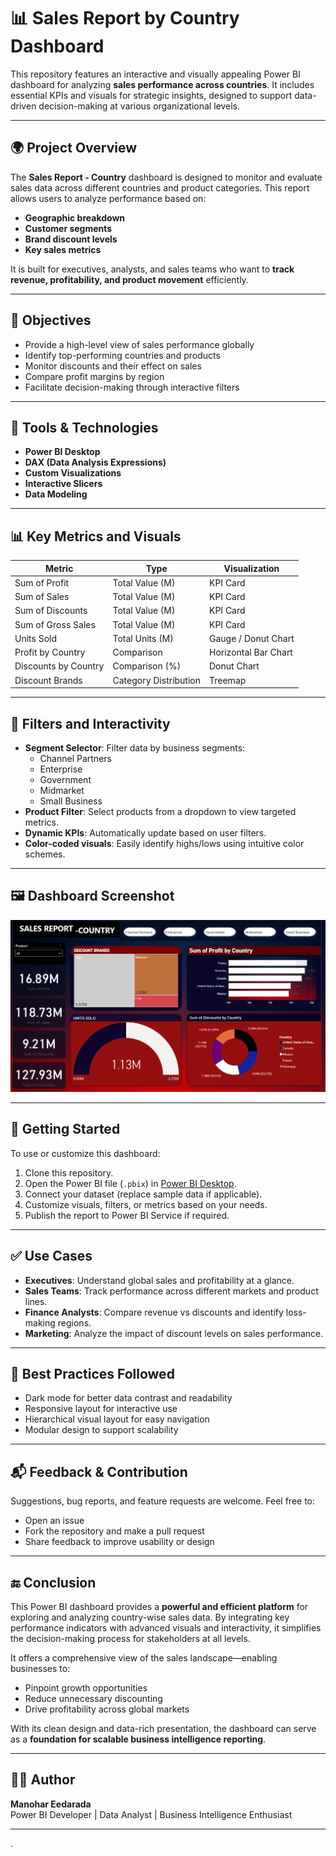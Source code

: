 # 📊 Sales Report by Country Dashboard

This repository features an interactive and visually appealing Power BI dashboard for analyzing **sales performance across countries**. It includes essential KPIs and visuals for strategic insights, designed to support data-driven decision-making at various organizational levels.

---

## 🌍 Project Overview

The **Sales Report - Country** dashboard is designed to monitor and evaluate sales data across different countries and product categories. This report allows users to analyze performance based on:

- **Geographic breakdown**
- **Customer segments**
- **Brand discount levels**
- **Key sales metrics**

It is built for executives, analysts, and sales teams who want to **track revenue, profitability, and product movement** efficiently.

---

## 🎯 Objectives

- Provide a high-level view of sales performance globally
- Identify top-performing countries and products
- Monitor discounts and their effect on sales
- Compare profit margins by region
- Facilitate decision-making through interactive filters

---

## 🔧 Tools & Technologies

- **Power BI Desktop**
- **DAX (Data Analysis Expressions)**
- **Custom Visualizations**
- **Interactive Slicers**
- **Data Modeling**

---

## 📊 Key Metrics and Visuals

| **Metric**             | **Type**           | **Visualization**      |
|------------------------|--------------------|-------------------------|
| Sum of Profit          | Total Value (M)    | KPI Card                |
| Sum of Sales           | Total Value (M)    | KPI Card                |
| Sum of Discounts       | Total Value (M)    | KPI Card                |
| Sum of Gross Sales     | Total Value (M)    | KPI Card                |
| Units Sold             | Total Units (M)    | Gauge / Donut Chart     |
| Profit by Country      | Comparison         | Horizontal Bar Chart    |
| Discounts by Country   | Comparison (%)     | Donut Chart             |
| Discount Brands        | Category Distribution | Treemap              |

---

## 🧩 Filters and Interactivity

- **Segment Selector**: Filter data by business segments:
  - Channel Partners
  - Enterprise
  - Government
  - Midmarket
  - Small Business
- **Product Filter**: Select products from a dropdown to view targeted metrics.
- **Dynamic KPIs**: Automatically update based on user filters.
- **Color-coded visuals**: Easily identify highs/lows using intuitive color schemes.

---

## 🖼️ Dashboard Screenshot

![Dashboard Screenshot](./Screenshot%202024-10-25%20112919.png)

---

## 🚀 Getting Started

To use or customize this dashboard:

1. Clone this repository.
2. Open the Power BI file (`.pbix`) in [Power BI Desktop](https://powerbi.microsoft.com/desktop/).
3. Connect your dataset (replace sample data if applicable).
4. Customize visuals, filters, or metrics based on your needs.
5. Publish the report to Power BI Service if required.

---

## ✅ Use Cases

- **Executives**: Understand global sales and profitability at a glance.
- **Sales Teams**: Track performance across different markets and product lines.
- **Finance Analysts**: Compare revenue vs discounts and identify loss-making regions.
- **Marketing**: Analyze the impact of discount levels on sales performance.

---

## 📌 Best Practices Followed

- Dark mode for better data contrast and readability
- Responsive layout for interactive use
- Hierarchical visual layout for easy navigation
- Modular design to support scalability

---

## 📬 Feedback & Contribution

Suggestions, bug reports, and feature requests are welcome. Feel free to:

- Open an issue
- Fork the repository and make a pull request
- Share feedback to improve usability or design

---

## 🔚 Conclusion

This Power BI dashboard provides a **powerful and efficient platform** for exploring and analyzing country-wise sales data. By integrating key performance indicators with advanced visuals and interactivity, it simplifies the decision-making process for stakeholders at all levels.

It offers a comprehensive view of the sales landscape—enabling businesses to:

- Pinpoint growth opportunities
- Reduce unnecessary discounting
- Drive profitability across global markets

With its clean design and data-rich presentation, the dashboard can serve as a **foundation for scalable business intelligence reporting**.

---

## 🧑‍💼 Author

**Manohar Eedarada**  
Power BI Developer | Data Analyst | Business Intelligence Enthusiast

---

.

